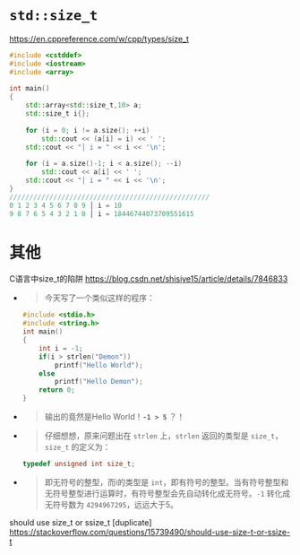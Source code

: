 
# `std::size_t`

https://en.cppreference.com/w/cpp/types/size_t
```cpp
#include <cstddef>
#include <iostream>
#include <array>
 
int main()
{
    std::array<std::size_t,10> a;
    std::size_t i{};
 
    for (i = 0; i != a.size(); ++i)
        std::cout << (a[i] = i) << ' ';
    std::cout << "│ i = " << i << '\n';
 
    for (i = a.size()-1; i < a.size(); --i)
        std::cout << a[i] << ' ';
    std::cout << "│ i = " << i << '\n';
}
//////////////////////////////////////////////////
0 1 2 3 4 5 6 7 8 9 │ i = 10
9 8 7 6 5 4 3 2 1 0 │ i = 18446744073709551615
```

# 其他

C语言中size_t的陷阱 https://blog.csdn.net/shisiye15/article/details/7846833
- > 今天写了一个类似这样的程序：
  ```cpp
  #include <stdio.h>
  #include <string.h>
  int main()
  {
      int i = -1;
      if(i > strlen("Demon"))
          printf("Hello World");
      else
          printf("Hello Demon");
      return 0;
  }
  ```
- > 输出的竟然是Hello World！**`-1 > 5`** ？！
- > 仔细想想，原来问题出在 `strlen` 上，`strlen` 返回的类型是 `size_t`，`size_t` 的定义为：
  ```cpp
  typedef unsigned int size_t;
  ```
- > 即无符号的整型，而i的类型是 `int`，即有符号的整型。当有符号整型和无符号整型进行运算时，有符号整型会先自动转化成无符号。`-1` 转化成无符号数为 `4294967295`，远远大于5。

should use size_t or ssize_t [duplicate] https://stackoverflow.com/questions/15739490/should-use-size-t-or-ssize-t
